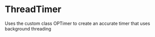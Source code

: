 ThreadTimer
===========

Uses the custom class OPTimer to create an accurate timer that uses background threading